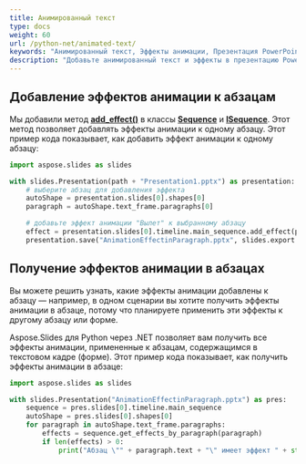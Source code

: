 ```yaml
---
title: Анимированный текст
type: docs
weight: 60
url: /python-net/animated-text/
keywords: "Анимированный текст, Эффекты анимации, Презентация PowerPoint, Python, Aspose.Slides для Python через .NET"
description: "Добавьте анимированный текст и эффекты в презентацию PowerPoint на Python"
---
```


## Добавление эффектов анимации к абзацам

Мы добавили метод [**add_effect()**](https://reference.aspose.com/slides/python-net/aspose.slides.animation/sequence/) в классы [**Sequence**](https://reference.aspose.com/slides/python-net/aspose.slides.animation/sequence/) и [**ISequence**](https://reference.aspose.com/slides/python-net/aspose.slides.animation/isequence/). Этот метод позволяет добавлять эффекты анимации к одному абзацу. Этот пример кода показывает, как добавить эффект анимации к одному абзацу:

```py
import aspose.slides as slides

with slides.Presentation(path + "Presentation1.pptx") as presentation:
    # выберите абзац для добавления эффекта
    autoShape = presentation.slides[0].shapes[0]
    paragraph = autoShape.text_frame.paragraphs[0]

    # добавьте эффект анимации "Вылет" к выбранному абзацу
    effect = presentation.slides[0].timeline.main_sequence.add_effect(paragraph, slides.animation.EffectType.FLY, slides.animation.EffectSubtype.LEFT, slides.animation.EffectTriggerType.ON_CLICK)
    presentation.save("AnimationEffectinParagraph.pptx", slides.export.SaveFormat.PPTX)
```



## Получение эффектов анимации в абзацах

Вы можете решить узнать, какие эффекты анимации добавлены к абзацу — например, в одном сценарии вы хотите получить эффекты анимации в абзаце, потому что планируете применить эти эффекты к другому абзацу или форме.

Aspose.Slides для Python через .NET позволяет вам получить все эффекты анимации, примененные к абзацам, содержащимся в текстовом кадре (форме). Этот пример кода показывает, как получить эффекты анимации в абзаце:

```py
import aspose.slides as slides

with slides.Presentation("AnimationEffectinParagraph.pptx") as pres:
    sequence = pres.slides[0].timeline.main_sequence
    autoShape = pres.slides[0].shapes[0]
    for paragraph in autoShape.text_frame.paragraphs:
        effects = sequence.get_effects_by_paragraph(paragraph)
        if len(effects) > 0:
            print("Абзац \"" + paragraph.text + "\" имеет эффект " + str(effects[0].type) + ".")
```